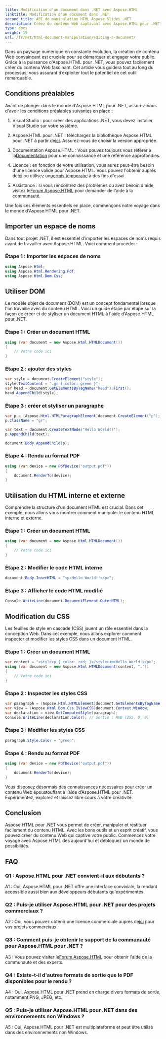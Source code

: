 ```yaml
---
title: Modification d'un document dans .NET avec Aspose.HTML
linktitle: Modification d'un document dans .NET
second_title: API de manipulation HTML Aspose.Slides .NET
description: Créez du contenu Web captivant avec Aspose.HTML pour .NET. Apprenez à manipuler HTML, CSS et bien plus encore.
type: docs
weight: 15
url: /fr/net/html-document-manipulation/editing-a-document/
---
```


Dans un paysage numérique en constante évolution, la création de contenu Web convaincant est cruciale pour se démarquer et engager votre public. Grâce à la puissance d'Aspose.HTML pour .NET, vous pouvez facilement créer du contenu Web fascinant. Cet article vous guidera tout au long du processus, vous assurant d’exploiter tout le potentiel de cet outil remarquable.

## Conditions préalables

Avant de plonger dans le monde d'Aspose.HTML pour .NET, assurez-vous d'avoir les conditions préalables suivantes en place :

1. Visual Studio : pour créer des applications .NET, vous devez installer Visual Studio sur votre système.

2. Aspose.HTML pour .NET : téléchargez la bibliothèque Aspose.HTML pour .NET à partir de[ici](https://releases.aspose.com/html/net/). Assurez-vous de choisir la version appropriée.

3.  Documentation Aspose.HTML : Vous pouvez toujours vous référer à la[Documentation](https://reference.aspose.com/html/net/) pour une connaissance et une référence approfondies.

4.  Licence : en fonction de votre utilisation, vous aurez peut-être besoin d'une licence valide pour Aspose.HTML. Vous pouvez l'obtenir auprès de[ici](https://purchase.aspose.com/buy) ou utilisez un[permis temporaire](https://purchase.aspose.com/temporary-license/) à des fins d'essai.

5.  Assistance : si vous rencontrez des problèmes ou avez besoin d'aide, visitez le[Forum Aspose.HTML](https://forum.aspose.com/) pour demander de l'aide à la communauté.

Une fois ces éléments essentiels en place, commençons notre voyage dans le monde d'Aspose.HTML pour .NET.

## Importer un espace de noms

Dans tout projet .NET, il est essentiel d'importer les espaces de noms requis avant de travailler avec Aspose.HTML. Voici comment procéder :

### Étape 1 : Importer les espaces de noms

```csharp
using Aspose.Html;
using Aspose.Html.Rendering.Pdf;
using Aspose.Html.Dom.Css;
```

## Utiliser DOM

Le modèle objet de document (DOM) est un concept fondamental lorsque l'on travaille avec du contenu HTML. Voici un guide étape par étape sur la façon de créer et de styliser un document HTML à l'aide d'Aspose.HTML pour .NET.

### Étape 1 : Créer un document HTML

```csharp
using (var document = new Aspose.Html.HTMLDocument())
{
    // Votre code ici
}
```

### Étape 2 : ajouter des styles

```csharp
var style = document.CreateElement("style");
style.TextContent = ".gr { color: green }";
var head = document.GetElementsByTagName("head").First();
head.AppendChild(style);
```

### Étape 3 : créer et styliser un paragraphe

```csharp
var p = (Aspose.Html.HTMLParagraphElement)document.CreateElement("p");
p.ClassName = "gr";

var text = document.CreateTextNode("Hello World!!");
p.AppendChild(text);

document.Body.AppendChild(p);
```

### Étape 4 : Rendu au format PDF

```csharp
using (var device = new PdfDevice("output.pdf"))
{
    document.RenderTo(device);
}
```

## Utilisation du HTML interne et externe

Comprendre la structure d'un document HTML est crucial. Dans cet exemple, nous allons vous montrer comment manipuler le contenu HTML interne et externe.

### Étape 1 : Créer un document HTML

```csharp
using (var document = new Aspose.Html.HTMLDocument())
{
    // Votre code ici
}
```

### Étape 2 : Modifier le code HTML interne

```csharp
document.Body.InnerHTML = "<p>Hello World!!</p>";
```

### Étape 3 : Afficher le code HTML modifié

```csharp
Console.WriteLine(document.DocumentElement.OuterHTML);
```

## Modification du CSS

Les feuilles de style en cascade (CSS) jouent un rôle essentiel dans la conception Web. Dans cet exemple, nous allons explorer comment inspecter et modifier les styles CSS dans un document HTML.

### Étape 1 : Créer un document HTML

```csharp
var content = "<style>p { color: red; }</style><p>Hello World!</p>";
using (var document = new Aspose.Html.HTMLDocument(content, "."))
{
    // Votre code ici
}
```

### Étape 2 : Inspecter les styles CSS

```csharp
var paragraph = (Aspose.Html.HTMLElement)document.GetElementsByTagName("p").First();
var view = (Aspose.Html.Dom.Css.IViewCSS)document.Context.Window;
var declaration = view.GetComputedStyle(paragraph);
Console.WriteLine(declaration.Color); // Sortie : RVB (255, 0, 0)
```

### Étape 3 : Modifier les styles CSS

```csharp
paragraph.Style.Color = "green";
```

### Étape 4 : Rendu au format PDF

```csharp
using (var device = new PdfDevice("output.pdf"))
{
    document.RenderTo(device);
}
```

Vous disposez désormais des connaissances nécessaires pour créer un contenu Web époustouflant à l’aide d’Aspose.HTML pour .NET. Expérimentez, explorez et laissez libre cours à votre créativité.

## Conclusion

Aspose.HTML pour .NET vous permet de créer, manipuler et restituer facilement du contenu HTML. Avec les bons outils et un esprit créatif, vous pouvez créer du contenu Web qui captive votre public. Commencez votre voyage avec Aspose.HTML dès aujourd'hui et débloquez un monde de possibilités.

## FAQ

### Q1 : Aspose.HTML pour .NET convient-il aux débutants ?

A1 : Oui, Aspose.HTML pour .NET offre une interface conviviale, la rendant accessible aussi bien aux développeurs débutants qu'expérimentés.

### Q2 : Puis-je utiliser Aspose.HTML pour .NET pour des projets commerciaux ?

 A2 : Oui, vous pouvez obtenir une licence commerciale auprès de[ici](https://purchase.aspose.com/buy) pour vos projets commerciaux.

### Q3 : Comment puis-je obtenir le support de la communauté pour Aspose.HTML pour .NET ?

 A3 : Vous pouvez visiter le[Forum Aspose.HTML](https://forum.aspose.com/) pour obtenir l'aide de la communauté et des experts.

### Q4 : Existe-t-il d'autres formats de sortie que le PDF disponibles pour le rendu ?

A4 : Oui, Aspose.HTML pour .NET prend en charge divers formats de sortie, notamment PNG, JPEG, etc.

### Q5 : Puis-je utiliser Aspose.HTML pour .NET dans des environnements non Windows ?

A5 : Oui, Aspose.HTML pour .NET est multiplateforme et peut être utilisé dans des environnements non Windows.